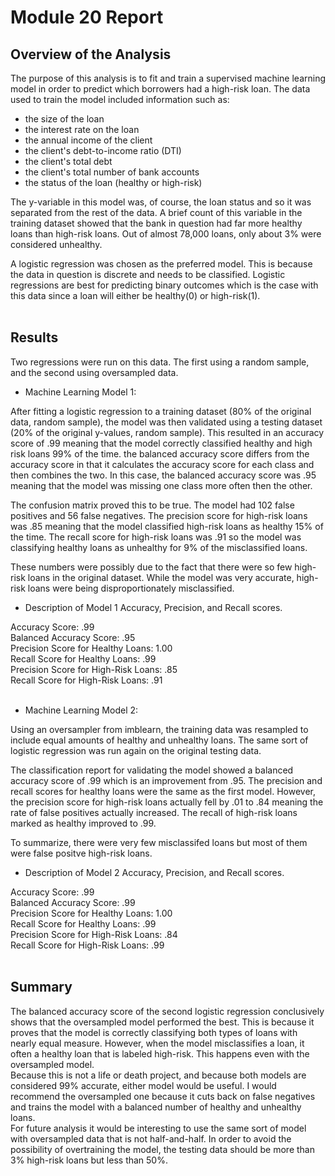 # Module 20 Report

## Overview of the Analysis

The purpose of this analysis is to fit and train a supervised machine learning model in order to predict which borrowers had a high-risk loan. The data used to train the model included information such as:

* the size of the loan
* the interest rate on the loan 
* the annual income of the client
* the client's debt-to-income ratio (DTI)
* the client's total debt
* the client's total number of bank accounts
* the status of the loan (healthy or high-risk)

The y-variable in this model was, of course, the loan status and so it was separated from the rest of the data. A brief count of this variable in the training dataset showed that the bank in question had far more healthy loans than high-risk loans. Out of almost 78,000 loans, only about 3% were considered unhealthy.

A logistic regression was chosen as the preferred model. This is because the data in question is discrete and needs to be classified. Logistic regressions are best for predicting binary outcomes which is the case with this data since a loan will either be healthy(0) or high-risk(1).<br><br> 


## Results

Two regressions were run on this data. The first using a random sample, and the second using oversampled data.

* Machine Learning Model 1: 

After fitting a logistic regression to a training dataset (80% of the original data, random sample), the model was then validated using a testing dataset (20% of the original y-values, random sample). This resulted in an accuracy score of .99 meaning that the model correctly classified healthy and high risk loans 99% of the time. the balanced accuracy score differs from the accuracy score in that it calculates the accuracy score for each class and then combines the two. In this case, the balanced accuracy score was .95 meaning that the model was missing one class more often then the other. 

The confusion matrix proved this to be true. The model had 102 false positives and 56 false negatives. The precision score for high-risk loans was .85 meaning that the model classified high-risk loans as healthy 15% of the time. The recall score for high-risk loans was .91 so the model was classifying healthy loans as unhealthy for 9% of the misclassified loans. 

These numbers were possibly due to the fact that there were so few high-risk loans in the original dataset. While the model was very accurate, high-risk loans were being disproportionately misclassified.


  * Description of Model 1 Accuracy, Precision, and Recall scores.

Accuracy Score: .99<br>
Balanced Accuracy Score: .95<br>
Precision Score for Healthy Loans: 1.00<br>
Recall Score for Healthy Loans: .99<br>
Precision Score for High-Risk Loans: .85<br>
Recall Score for High-Risk Loans: .91<br><br>  


* Machine Learning Model 2:

Using an oversampler from imblearn, the training data was resampled to include equal amounts of healthy and unhealthy loans. The same sort of logistic regression was run again on the original testing data. 

The classification report for validating the model showed a balanced accuracy score of .99 which is an improvement from .95. The precision and recall scores for healthy loans were the same as the first model. However, the precision score for high-risk loans actually fell by .01 to .84 meaning the rate of false positives actually increased. The recall of high-risk loans marked as healthy improved to .99.

To summarize, there were very few misclassifed loans but most of them were false positve high-risk loans.

  * Description of Model 2 Accuracy, Precision, and Recall scores.

Accuracy Score: .99<br>
Balanced Accuracy Score: .99<br>
Precision Score for Healthy Loans: 1.00<br> 
Recall Score for Healthy Loans: .99<br>
Precision Score for High-Risk Loans: .84<br>
Recall Score for High-Risk Loans: .99<br><br>

## Summary

The balanced accuracy score of the second logistic regression conclusively shows that the oversampled model performed the best. This is because it proves that the model is correctly classifying both types of loans with nearly equal measure. However, when the model misclassifies a loan, it often a healthy loan that is labeled high-risk. This happens even with the oversampled model. <br>
Because this is not a life or death project, and because both models are considered 99% accurate, either model would be useful. I would recommend the oversampled one because it cuts back on false negatives and trains the model with a balanced number of healthy and unhealthy loans.<br> 
For future analysis it would be interesting to use the same sort of model with oversampled data that is not half-and-half. In order to avoid the possibility of overtraining the model, the testing data should be more than 3% high-risk loans but less than 50%.